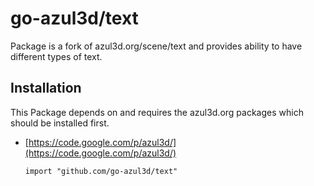 go-azul3d/text
==============

Package is a fork of azul3d.org/scene/text and provides ability to have different types of text. 


Installation
------------

This Package depends on and requires the azul3d.org packages which should be installed first.
  * [https://code.google.com/p/azul3d/](https://code.google.com/p/azul3d/)

		import "github.com/go-azul3d/text"


